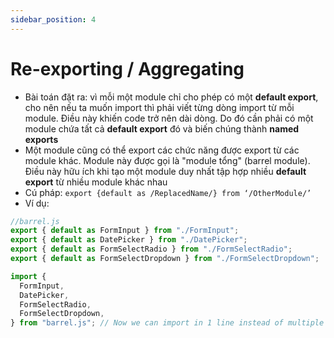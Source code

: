 ```yaml
---
sidebar_position: 4
---
```


# Re-exporting / Aggregating

- Bài toán đặt ra: vì mỗi một module chỉ cho phép có một **default export**, cho nên nếu ta muốn import thì phải viết từng dòng import từ mỗi module. Điều này khiến code trở nên dài dòng. Do đó cần phải có một module chứa tất cả **default export** đó và biến chúng thành **named exports**
- Một module cũng có thể export các chức năng được export từ các module khác. Module này được gọi là "module tổng" (barrel module). Điều này hữu ích khi tạo một module duy nhất tập hợp nhiều **default export** từ nhiều module khác nhau
- Cú pháp: `export {default as /ReplacedName/} from ‘/OtherModule/’`
- Ví dụ:

```js
//barrel.js
export { default as FormInput } from "./FormInput";
export { default as DatePicker } from "./DatePicker";
export { default as FormSelectRadio } from "./FormSelectRadio";
export { default as FormSelectDropdown } from "./FormSelectDropdown";
```

```js
import {
  FormInput,
  DatePicker,
  FormSelectRadio,
  FormSelectDropdown,
} from "barrel.js"; // Now we can import in 1 line instead of multiple lines
```

